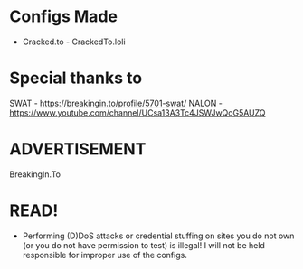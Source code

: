 # Configs Made
- Cracked.to - CrackedTo.loli

# Special thanks to
SWAT - https://breakingin.to/profile/5701-swat/
NALON - https://www.youtube.com/channel/UCsa13A3Tc4JSWJwQoG5AUZQ

# ADVERTISEMENT 
BreakingIn.To

# READ!
- Performing (D)DoS attacks or credential stuffing on sites you do not own (or you do not have permission to test) is illegal! I will not be held responsible for improper use of the configs.

